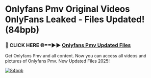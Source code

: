 # Onlyfans Pmv Original Videos 0nlyFans Leaked - Files Updated! (84bpb)

<h3>🔴 CLICK HERE 🌐==►► <a href="https://tinyurl.com/ehrbuxhb" rel="nofollow">Onlyfans Pmv Updated Files</a></h3>

Get Onlyfans Pmv and all content. Now you can access all videos and pictures of Onlyfans Pmv. New Updated Files 2025!

[![84bpb](https://i.imgur.com/lVYEuWS.gif)](https://tinyurl.com/ehrbuxhb)
